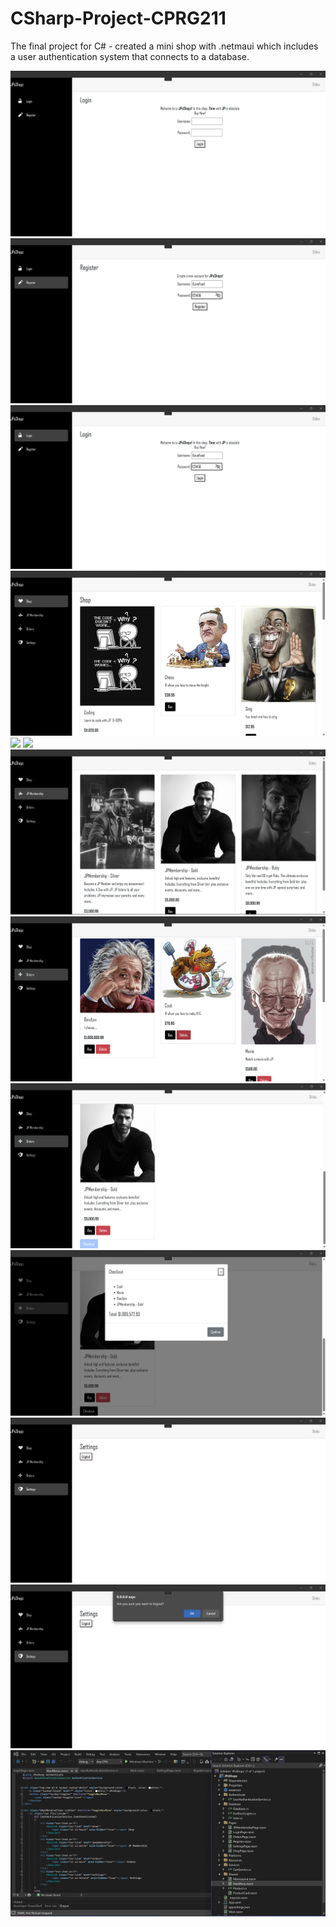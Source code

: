 # CSharp-Project-CPRG211

The final project for C# - created a mini shop with .netmaui which includes a user authentication system that connects to a database.

<img src=ValidationOOPSem3/v1.png>
<img src=ValidationOOPSem3/v2.png>
<img src=ValidationOOPSem3/v3.png>
<img src=ValidationOOPSem3/v4.png>
<img src=ValidationOOPSem3/v5.png>
<img src=ValidationOOPSem3/v6.png>
<img src=ValidationOOPSem3/v7.png>
<img src=ValidationOOPSem3/v8.png>
<img src=ValidationOOPSem3/v9.png>
<img src=ValidationOOPSem3/v10.png>
<img src=ValidationOOPSem3/v11.png>
<img src=ValidationOOPSem3/v12.png>
<img src=ValidationOOPSem3/v13.png>

